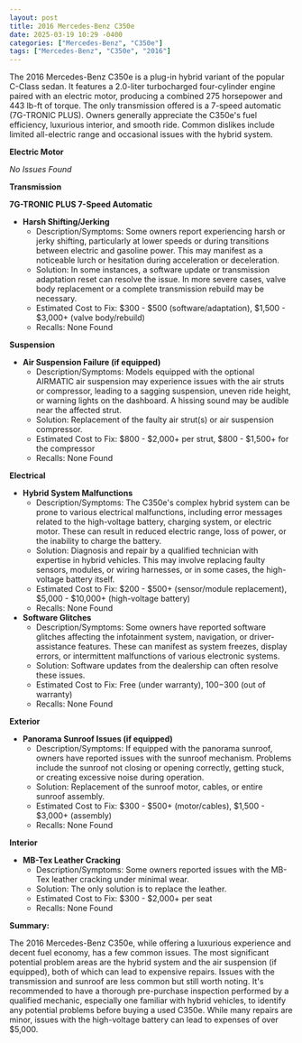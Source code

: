 ```yaml
---
layout: post
title: 2016 Mercedes-Benz C350e
date: 2025-03-19 10:29 -0400
categories: ["Mercedes-Benz", "C350e"]
tags: ["Mercedes-Benz", "C350e", "2016"]
---
```

The 2016 Mercedes-Benz C350e is a plug-in hybrid variant of the popular C-Class sedan. It features a 2.0-liter turbocharged four-cylinder engine paired with an electric motor, producing a combined 275 horsepower and 443 lb-ft of torque. The only transmission offered is a 7-speed automatic (7G-TRONIC PLUS). Owners generally appreciate the C350e's fuel efficiency, luxurious interior, and smooth ride. Common dislikes include limited all-electric range and occasional issues with the hybrid system.

**Electric Motor**

*No Issues Found*

**Transmission**

**7G-TRONIC PLUS 7-Speed Automatic**

* **Harsh Shifting/Jerking**
    * Description/Symptoms: Some owners report experiencing harsh or jerky shifting, particularly at lower speeds or during transitions between electric and gasoline power. This may manifest as a noticeable lurch or hesitation during acceleration or deceleration.
    * Solution: In some instances, a software update or transmission adaptation reset can resolve the issue. In more severe cases, valve body replacement or a complete transmission rebuild may be necessary.
    * Estimated Cost to Fix: $300 - $500 (software/adaptation), $1,500 - $3,000+ (valve body/rebuild)
    * Recalls: None Found

**Suspension**

* **Air Suspension Failure (if equipped)**
    * Description/Symptoms: Models equipped with the optional AIRMATIC air suspension may experience issues with the air struts or compressor, leading to a sagging suspension, uneven ride height, or warning lights on the dashboard. A hissing sound may be audible near the affected strut.
    * Solution: Replacement of the faulty air strut(s) or air suspension compressor.
    * Estimated Cost to Fix: $800 - $2,000+ per strut, $800 - $1,500+ for the compressor
    * Recalls: None Found

**Electrical**

* **Hybrid System Malfunctions**
    * Description/Symptoms: The C350e's complex hybrid system can be prone to various electrical malfunctions, including error messages related to the high-voltage battery, charging system, or electric motor. These can result in reduced electric range, loss of power, or the inability to charge the battery.
    * Solution: Diagnosis and repair by a qualified technician with expertise in hybrid vehicles. This may involve replacing faulty sensors, modules, or wiring harnesses, or in some cases, the high-voltage battery itself.
    * Estimated Cost to Fix: $200 - $500+ (sensor/module replacement), $5,000 - $10,000+ (high-voltage battery)
    * Recalls: None Found
* **Software Glitches**
    * Description/Symptoms: Some owners have reported software glitches affecting the infotainment system, navigation, or driver-assistance features. These can manifest as system freezes, display errors, or intermittent malfunctions of various electronic systems.
    * Solution: Software updates from the dealership can often resolve these issues.
    * Estimated Cost to Fix: Free (under warranty), $100-$300 (out of warranty)
    * Recalls: None Found

**Exterior**

* **Panorama Sunroof Issues (if equipped)**
    * Description/Symptoms: If equipped with the panorama sunroof, owners have reported issues with the sunroof mechanism. Problems include the sunroof not closing or opening correctly, getting stuck, or creating excessive noise during operation.
    * Solution: Replacement of the sunroof motor, cables, or entire sunroof assembly.
    * Estimated Cost to Fix: $300 - $500+ (motor/cables), $1,500 - $3,000+ (assembly)
    * Recalls: None Found

**Interior**

* **MB-Tex Leather Cracking**
    * Description/Symptoms: Some owners reported issues with the MB-Tex leather cracking under minimal wear.
    * Solution: The only solution is to replace the leather.
    * Estimated Cost to Fix: $300 - $2,000+ per seat
    * Recalls: None Found

**Summary:**

The 2016 Mercedes-Benz C350e, while offering a luxurious experience and decent fuel economy, has a few common issues. The most significant potential problem areas are the hybrid system and the air suspension (if equipped), both of which can lead to expensive repairs. Issues with the transmission and sunroof are less common but still worth noting. It's recommended to have a thorough pre-purchase inspection performed by a qualified mechanic, especially one familiar with hybrid vehicles, to identify any potential problems before buying a used C350e. While many repairs are minor, issues with the high-voltage battery can lead to expenses of over $5,000.

